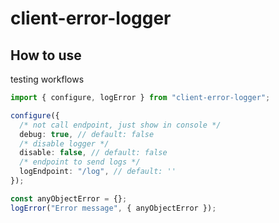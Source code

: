 # client-error-logger

## How to use

testing workflows

```ts
import { configure, logError } from "client-error-logger";

configure({
  /* not call endpoint, just show in console */
  debug: true, // default: false
  /* disable logger */
  disable: false, // default: false
  /* endpoint to send logs */
  logEndpoint: "/log", // default: ''
});

const anyObjectError = {};
logError("Error message", { anyObjectError });
```
